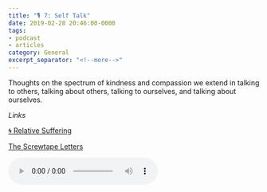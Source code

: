 ```yaml
---
title: "🎙 7: Self Talk"
date: 2019-02-28 20:46:00-0000
tags:
- podcast
- articles
category: General
excerpt_separator: "<!--more-->"
---
```


Thoughts on the spectrum of kindness and compassion we extend in talking to others, talking about others, talking to ourselves, and talking about ourselves.

*Links*

[🌀 Relative Suffering](gospellibrary://www.bennorris.org/2019/02/19/relative-suffering.html)

[The Screwtape Letters](https://en.m.wikipedia.org/wiki/The_Screwtape_Letters)

<audio controls="controls" src="https://www.bennorris.blog/uploads/2019/075d9c55ee.mp3" />

<!--more-->
